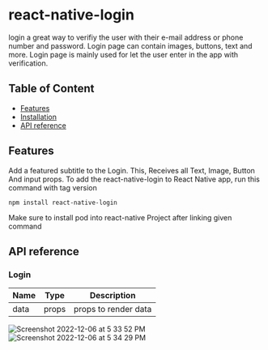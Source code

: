 # react-native-login

login a great way to verifiy the user with their e-mail address or phone number and password. Login page can contain images, buttons, text and more. Login page is mainly used for let the user enter in the app with verification.

## Table of Content

- [Features](#features)
- [Installation](#installation)
- [API reference](#api-reference)

## Features

Add a featured subtitle to the Login. This, Receives all Text, Image, Button And input props.
To add the react-native-login to React Native app, run this command with tag version

```
npm install react-native-login
```

Make sure to install pod into react-native Project after linking given command

## API reference

### Login

| Name | Type  | Description          |
| ---- | ----- | -------------------- |
| data | props | props to render data |

![Screenshot 2022-12-06 at 5 33 52 PM](https://user-images.githubusercontent.com/24438876/205907066-d81db9cf-73fb-4621-a294-64bcdc71c6ee.png)
![Screenshot 2022-12-06 at 5 34 29 PM](https://user-images.githubusercontent.com/24438876/205907330-69b1023d-508e-43cd-b6f6-b7ae2251ccfb.png)
